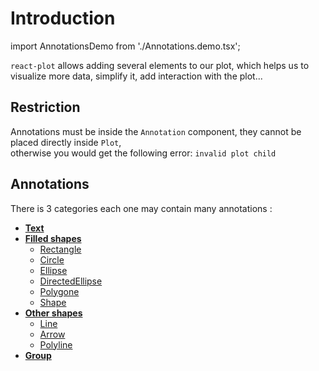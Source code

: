 # Introduction

import AnnotationsDemo from './Annotations.demo.tsx';

`react-plot` allows adding several elements to our plot, which helps us to visualize more data, simplify it, add interaction with the plot...

<AnnotationsDemo />

## Restriction

Annotations must be inside the `Annotation` component, they cannot be placed directly inside `Plot`,<br/> otherwise you would get the following error:
`invalid plot child`

## Annotations

There is 3 categories each one may contain many annotations :

- **[Text](./100_text.md)**
- **[Filled shapes](./200_filledShapes.md)**
  - [Rectangle](./200_filledShapes.md#rectangle)
  - [Circle](./200_filledShapes.md#circle)
  - [Ellipse](./200_filledShapes.md#ellipse)
  - [DirectedEllipse](./200_filledShapes.md#directedellipse)
  - [Polygone](./200_filledShapes.md#polygone)
  - [Shape](./200_filledShapes.md#shape)
- **[Other shapes](./300_otherShapes.md)**
  - [Line](./300_otherShapes.md#line)
  - [Arrow](./300_otherShapes.md#arrow)
  - [Polyline](./300_otherShapes.md#line)
- **[Group](./400_group.md)**
